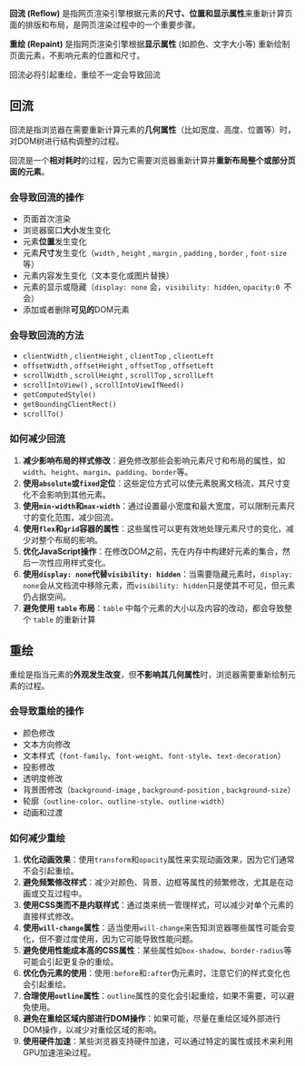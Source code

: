 **回流 (Reflow)** 是指网页渲染引擎根据元素的**尺寸、位置和显示属性**来重新计算页面的排版和布局，是网页渲染过程中的一个重要步骤。

**重绘 (Repaint)** 是指网页渲染引擎根据**显示属性** (如颜色、文字大小等) 重新绘制页面元素，不影响元素的位置和尺寸。

回流必将引起重绘，重绘不一定会导致回流

## 回流

回流是指浏览器在需要重新计算元素的**几何属性**（比如宽度、高度、位置等）时，对DOM树进行结构调整的过程。

回流是一个**相对耗时**的过程，因为它需要浏览器重新计算并**重新布局整个或部分页面的元素**。

### 会导致回流的操作

- 页面首次渲染
- 浏览器窗口**大小**发生变化
- 元素**位置**发生变化
- 元素**尺寸**发生变化（`width` , `height` , `margin` , `padding` , `border` , `font-size` 等）
- 元素内容发生变化（文本变化或图片替换）
- 元素的显示或隐藏（`display: none` 会，`visibility: hidden`, `opacity:0 `不会）
- 添加或者删除**可见的**DOM元素

### 会导致回流的方法

- `clientWidth` , `clientHeight` , `clientTop` , `clientLeft`
- `offsetWidth` , `offsetHeight` , `offsetTop` , `offsetLeft`
- `scrollWidth` , `scrollHeight` , `scrollTop` , `scrollLeft`
- `scrollIntoView()` , `scrollIntoViewIfNeed()`
- `getComputedStyle()`
- `getBoundingClientRect()`
- `scrollTo()`

### 如何减少回流

1. **减少影响布局的样式修改**：避免修改那些会影响元素尺寸和布局的属性，如`width`、`height`、`margin`、`padding`、`border`等。
2. **使用`absolute`或`fixed`定位**：这些定位方式可以使元素脱离文档流，其尺寸变化不会影响到其他元素。
3. **使用`min-width`和`max-width`**：通过设置最小宽度和最大宽度，可以限制元素尺寸的变化范围，减少回流。
4. **使用`flex`和`grid`容器的属性**：这些属性可以更有效地处理元素尺寸的变化，减少对整个布局的影响。
5. **优化JavaScript操作**：在修改DOM之前，先在内存中构建好元素的集合，然后一次性应用样式变化。
6. **使用`display: none`代替`visibility: hidden`**：当需要隐藏元素时，`display: none`会从文档流中移除元素，而`visibility: hidden`只是使其不可见，但元素仍占据空间。
7. **避免使用 `table` 布局**：`table` 中每个元素的大小以及内容的改动，都会导致整个 `table` 的重新计算

## 重绘

重绘是指当元素的**外观发生改变**，但**不影响其几何属性**时，浏览器需要重新绘制元素的过程。

### 会导致重绘的操作

- 颜色修改
- 文本方向修改
- 文本样式（`font-family`、`font-weight`、`font-style`、`text-decoration`）
- 投影修改
- 透明度修改
- 背景图修改（`background-image` , `background-position` , `background-size`）
- 轮廓（`outline-color`、`outline-style`、`outline-width`）
- 动画和过渡

### 如何减少重绘

1. **优化动画效果**：使用`transform`和`opacity`属性来实现动画效果，因为它们通常不会引起重绘。
2. **避免频繁修改样式**：减少对颜色、背景、边框等属性的频繁修改，尤其是在动画或交互过程中。
3. **使用CSS类而不是内联样式**：通过类来统一管理样式，可以减少对单个元素的直接样式修改。
4. **使用`will-change`属性**：适当使用`will-change`来告知浏览器哪些属性可能会变化，但不要过度使用，因为它可能导致性能问题。
5. **避免使用性能成本高的CSS属性**：某些属性如`box-shadow`、`border-radius`等可能会引起更复杂的重绘。
6. **优化伪元素的使用**：使用`:before`和`:after`伪元素时，注意它们的样式变化也会引起重绘。
7. **合理使用`outline`属性**：`outline`属性的变化会引起重绘，如果不需要，可以避免使用。
8. **避免在重绘区域内部进行DOM操作**：如果可能，尽量在重绘区域外部进行DOM操作，以减少对重绘区域的影响。
9. **使用硬件加速**：某些浏览器支持硬件加速，可以通过特定的属性或技术来利用GPU加速渲染过程。